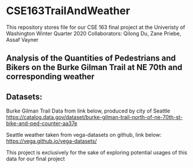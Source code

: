 # CSE163TrailAndWeather

This repository stores file for our CSE 163 final project at the Univeristy of Washington
Winter Quarter 2020
Collaborators: Qilong Du, Zane Priebe, Assaf Vayner

## Analysis of the Quantities of Pedestrians and Bikers on the Burke Gilman Trail at NE 70th and corresponding weather

## Datasets:
Burke Gilman Trail Data from link below, produced by city of Seattle
https://catalog.data.gov/dataset/burke-gilman-trail-north-of-ne-70th-st-bike-and-ped-counter-aa37e

Seattle weather taken from vega-datasets on github, link below:
https://vega.github.io/vega-datasets/

This project is exclusively for the sake of exploring potential usages of this data for our final project
